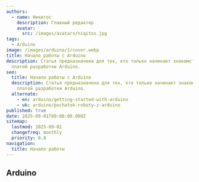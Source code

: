 ```yaml
---
authors:
  - name: Никитос
    description: Главный редактор
    avatar:
      src: /images/avatars/niqitos.jpg
tags:
  - Arduino
image: /images/arduino/1/cover.webp
title: Начало работы с Arduino
description: Статья предназначена для тех, кто только начинает знакомство с
  платой разработки Arduino.
seo:
  title: Начало работы с Arduino
  description: Статья предназначена для тех, кто только начинает знакомство с
    платой разработки Arduino.
  alternate:
    - en: arduino/getting-started-with-arduino
    - uk: arduino/pochatok-roboty-z-arduino
published: true
date: 2025-09-01T00:00:00.000Z
sitemap:
  lastmod: 2025-09-01
  changefreq: monthly
  priority: 0.8
navigation:
  title: Начало работы
---
```


## Arduino
